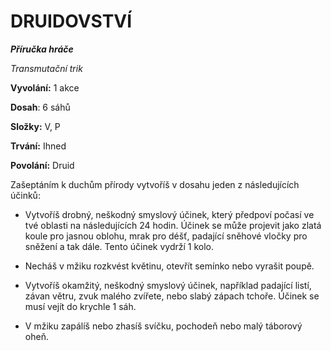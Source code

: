 # DRUIDOVSTVÍ

***Příručka hráče***

*Transmutační trik*

**Vyvolání:** 1 akce

**Dosah**: 6 sáhů

**Složky:** V, P

**Trvání:** Ihned

**Povolání:** Druid

Zašeptáním k duchům přírody vytvoříš v dosahu jeden z následujících účinků:

 * Vytvoříš drobný, neškodný smyslový účinek, který předpoví počasí ve tvé oblasti na následujících 24 hodin. Účinek se může projevit jako zlatá koule pro jasnou oblohu, mrak pro déšť, padající sněhové vločky pro sněžení a tak dále. Tento účinek vydrží 1 kolo.

 * Necháš v mžiku rozkvést květinu, otevřít semínko nebo vyrašit poupě.

 * Vytvoříš okamžitý, neškodný smyslový účinek, například padající listí, závan větru, zvuk malého zvířete, nebo slabý zápach tchoře. Účinek se musí vejít do krychle 1 sáh.

 * V mžiku zapálíš nebo zhasíš svíčku, pochodeň nebo malý táborový oheň.